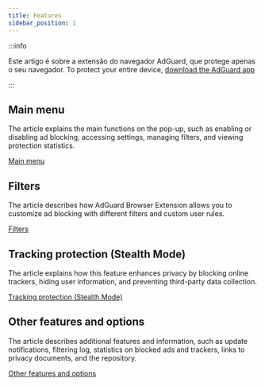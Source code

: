 ```yaml
---
title: Features
sidebar_position: 1
---
```


:::info

Este artigo é sobre a extensão do navegador AdGuard, que protege apenas o seu navegador. To protect your entire device, [download the AdGuard app](https://agrd.io/download-kb-adblock)

:::

## Main menu

The article explains the main functions on the pop-up, such as enabling or disabling ad blocking, accessing settings, managing filters, and viewing protection statistics.

[Main menu](/adguard-browser-extension/features/main-menu.md)

## Filters

The article describes how AdGuard Browser Extension allows you to customize ad blocking with different filters and custom user rules.

[Filters](/adguard-browser-extension/features/filters.md)

## Tracking protection (Stealth Mode)

The article explains how this feature enhances privacy by blocking online trackers, hiding user information, and preventing third-party data collection.

[Tracking protection (Stealth Mode)](/adguard-browser-extension/features/stealth-mode.md)

## Other features and options

The article describes additional features and information, such as update notifications, filtering log, statistics on blocked ads and trackers, links to privacy documents, and the repository.

[Other features and options](/adguard-browser-extension/features/other-features.md)
